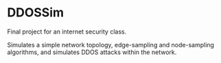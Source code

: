# DDOSSim
Final project for an internet security class.

Simulates a simple network topology, edge-sampling and node-sampling algorithms, and simulates DDOS attacks within the network.
